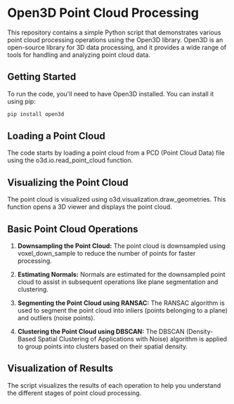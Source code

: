 # Open3D Point Cloud Processing 

This repository contains a simple Python script that demonstrates various point cloud processing operations using the Open3D library. Open3D is an open-source library for 3D data processing, and it provides a wide range of tools for handling and analyzing point cloud data.

## Getting Started

To run the code, you'll need to have Open3D installed. You can install it using pip:

```bash
pip install open3d
``` 

## Loading a Point Cloud
The code starts by loading a point cloud from a PCD (Point Cloud Data) file using the o3d.io.read_point_cloud function.

## Visualizing the Point Cloud
The point cloud is visualized using o3d.visualization.draw_geometries. This function opens a 3D viewer and displays the point cloud.

## Basic Point Cloud Operations
1. __Downsampling the Point Cloud:__ The point cloud is downsampled using voxel_down_sample to reduce the number of points for faster processing.

2. __Estimating Normals:__ Normals are estimated for the downsampled point cloud to assist in subsequent operations like plane segmentation and clustering.

3. __Segmenting the Point Cloud using RANSAC:__ The RANSAC algorithm is used to segment the point cloud into inliers (points belonging to a plane) and outliers (noise points).

4. __Clustering the Point Cloud using DBSCAN:__ The DBSCAN (Density-Based Spatial Clustering of Applications with Noise) algorithm is applied to group points into clusters based on their spatial density.


## Visualization of Results
The script visualizes the results of each operation to help you understand the different stages of point cloud processing.
